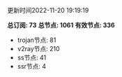 更新时间2022-11-20 19:19:19

**总订阅: 73**
**总节点: 1061**
**有效节点: 336**
- trojan节点: 81
- v2ray节点: 210
- ss节点: 41
- ssr节点: 4
